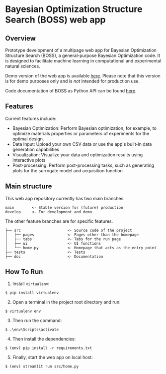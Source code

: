 # Bayesian Optimization Structure Search (BOSS) web app

## Overview 
Prototype development of a multipage web app for Bayesian Optimization Structure Search (BOSS), a general-purpose Bayesian Optimization code. It is designed to facilitate machine learning in computational and experimental natural sciences.

Demo version of the web app is available [here](https://boss-demo.streamlit.app/). Please note that this version is for demo purposes only and is *not* intended for production use.

Code documentation of BOSS as Python API can be found [here](https://cest-group.gitlab.io/boss/).

## Features
Current features include:
- Bayesian Optimization: Perform Bayesian optimization, for example, to optimize materials properties or parameters of experiments for the optimal design. 
- Data Input: Upload your own CSV data or use the app's built-in data generation capabilities
- Visualization: Visualize your data and optimization results using interactive plots
- Post-processing: Perform post-processing tasks, such as generating plots for the surrogate model and acquisition function

## Main structure

This web app repository currently has two main branches:
```
main        <- Stable version for (future) production
develop     <- For development and demo
```
The other feature branches are for specific features.

```
├── src                     <- Source code of the project
│   ├── pages               <- Pages other than the homepage
│   ├── tabs                <- Tabs for the run page   
│   ├── ui                  <- UI functions
│   └── home.py             <- Homepage that acts as the entry point
├── tests                   <- Tests
├── doc                     <- Documentation
```

## How To Run
1. Install `virtualenv`:
```
$ pip install virtualenv
```

2. Open a terminal in the project root directory and run:
```
$ virtualenv env
```

3. Then run the command:
```
$ .\env\Scripts\activate
```

4. Then install the dependencies:
```
$ (env) pip install -r requirements.txt
```

5. Finally, start the web app on local host:
```
$ (env) streamlit run src/home.py
```



